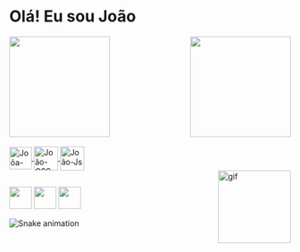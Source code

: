 # Olá! Eu sou João


<div>
    <a href="https://github.com/Hanter-byte">
        <img height="180em"
            src="https://github-readme-stats.vercel.app/api?username=Hanter-byte&show_icons=true&theme=dracula&include_all_commits=true&count_private=true" />
        <img height="180em" align="right"
            src="https://github-readme-stats.vercel.app/api/top-langs/?username=Hanter-byte&layout=compact&langs_count=16&theme=dracula" />
</div>

<div style="display: inline_block"><br>
    <img align="center" alt="Joõa-HTML" height="40" width="40"
        src="https://cdn-icons-png.flaticon.com/512/174/174854.png">
    <img align="center" alt="João-CSS" height="43" width="43"
        src="https://cdn-icons-png.flaticon.com/512/1199/1199113.png">
    <img align="center" alt="João-Js" height="43" width="43"
        src="https://cdn-icons-png.flaticon.com/512/1199/1199124.png">
</div>
<img align="right" alt="gif" src="https://c.tenor.com/y2JXkY1pXkwAAAAC/cat-computer.gif" height="130" width="130">

##

</div>

<div>
    <a href="https://instagram.com/joaonogsilva" target="_blank"><img
            src="https://image.flaticon.com/icons/png/512/1419/1419499.png" height="40" width="40" target="_blank"></a>
    <a href="https://www.linkedin.com/in/jo%C3%A3o-pedro-nogueira-538942192/" target="_blank"><img
            src="https://image.flaticon.com/icons/png/512/1384/1384874.png" height="40" width="40" target="_blank"></a>
    <a href="mailto:jp663687@gmail.com"><img
            src="https://img-premium.flaticon.com/png/512/2374/premium/2374447.png?token=exp=1631718372~hmac=0e0bbe4365ff492a2b193c113b3d7f87"
            height="40" width="40" target="_blank"></a>
</div>

![Snake animation](https://github.com/Hanter-byte/Hanter-byte/blob/output/github-contribution-grid-snake.svg)
